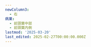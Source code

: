 ```yaml
---
newColumn3:
  - 右
病巣:
  - 前頭葉中部
  - 前頭葉内側
lastmod: '2025-03-20'
last_edited: 2025-02-27T00:00:00.000Z
---
```




